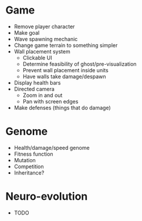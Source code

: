 # Game
- Remove player character
- Make goal
- Wave spawning mechanic
- Change game terrain to something simpler
- Wall placement system
    - Clickable UI
    - Determine feasibility of ghost/pre-visualization
    - Prevent wall placement inside units
    - Have walls take damage/despawn 
- Display health bars
- Directed camera
    - Zoom in and out
    - Pan with screen edges
- Make defenses (things that do damage)

# Genome
- Health/damage/speed genome
- Fitness function
- Mutation
- Competition
- Inheritance?

# Neuro-evolution
- TODO
